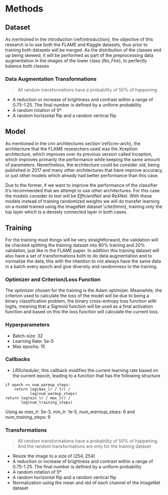# Methods

## Dataset

As mentioned in the introduction \ref{introduction}, the objective of this research is to use both the FLAME and Kaggle datasets, thus prior to training both datasets will be merged. As the distribution of the classes end up being skewed, it will be performed as part of the preprocessing data augmentation in the images of the lower class (_No_Fire_), to perfectly balance both classes

### Data Augmentation Transformations

> All random transformations have a probability of 50% of happening

- A reduction or increase of brightness and contrast within a range of 0.75-1.25. The final number is defined by a uniform probability
- A random rotation of 5º
- A random horizontal flip and a random vertical flip

## Model

As mentioned in the cnn architectures section \ref{cnn-arch}, the architecture that the FLAME researchers used was the Xception architecture, which improves over its previous version called Inception, which improves primarily the performance while keeping the same amount of parameters. Nevertheless, the architecture could be consider _old_, being published in 2017 and many other architectures that have improve accuracy, or just other models which already had better performance than this case.

Due to the former, if we want to improve the performance of the classifier it's recommended that we attempt to use other architectures. For this case the models consider to test will be _EfficientNet_ and _ReXNet_. With these models instead of training randomized weights we will do transfer learning on a model trained using the ImageNet dataset \cite{timm}, training only the top layer which is a densely connected layer in both cases.

## Training

For the training must things will be very straightforward, the validation will be checked splitting the training dataset into 80% training and 20% validation, just like in the FLAME paper. In addition this training dataset will also have a set of transformations both to do data augmentation and to normalize the data, this with the intention to not always have the same data in a batch every epoch and give diversity and randomness to the training.

### Optimizer and Criterion/Loss Function

The optimizer chosen for the training is the Adam optimizer. Meanwhile, the criterion used to calculate the loss of the model will be due to being a binary classification problem, the binary cross-entropy loss function with logits, meaning that a Sigmoid function will be used as a final activation function and based on this the loss function will calculate the current loss.

### Hyperparameters

- Batch-size: 32
- Learning Rate: 5e-5
- Max epochs: 15

### Callbacks

- _LRScheduler_, this callback modifies the current learning rate based on the current epoch, leading to a function that has the following structure

```
if epoch <= num_warmup_steps:
    return log(max_lr / lr) /
           log(num_warmup_steps)
return log(min_lr / max_lr) /
       log(num_training_steps)
```

Using as _max_lr_: 5e-3, _min_lr_: 1e-5, _num_warmup_steps_: 6 and _num_training_steps_: 9

### Transformations

> All random transformations have a probability of 50% of happening. And the random transformations are only for the training dataset

- Resize the image to a size of (254, 254)
- A reduction or increase of brightness and contrast within a range of 0.75-1.25. The final number is defined by a uniform probability
- A random rotation of 5º
- A random horizontal flip and a random vertical flip
- Normalization using the mean and std of each channel of the ImageNet dataset
